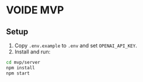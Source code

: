 # VOIDE MVP

## Setup
1) Copy `.env.example` to `.env` and set `OPENAI_API_KEY`.
2) Install and run:
```bash
cd mvp/server
npm install
npm start

